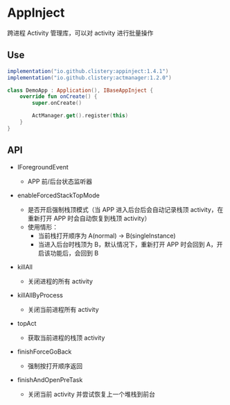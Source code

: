 # AppInject

跨进程 Activity 管理库，可以对 activity 进行批量操作

## Use

```gradle
implementation("io.github.clistery:appinject:1.4.1")
implementation("io.github.clistery:actmanager:1.2.0")
```

```kotlin
class DemoApp : Application(), IBaseAppInject {
    override fun onCreate() {
        super.onCreate()

        ActManager.get().register(this)
    }
}
```

## API

- IForegroundEvent
  - APP 前/后台状态监听器
- enableForcedStackTopMode
  - 是否开启强制栈顶模式（当 APP 进入后台后会自动记录栈顶 activity，在重新打开 APP 时会自动恢复到栈顶 activity）
  - 使用情形：
    - 当前栈打开顺序为 A(normal) -> B(singleInstance)
    - 当进入后台时栈顶为 B，默认情况下，重新打开 APP 时会回到 A，开启该功能后，会回到 B

- killAll
  - 关闭进程的所有 activity
- killAllByProcess
  - 关闭当前进程所有 activity
- topAct
  - 获取当前进程的栈顶 activity
- finishForceGoBack
  - 强制按打开顺序返回
- finishAndOpenPreTask
  - 关闭当前 activity 并尝试恢复上一个堆栈到前台
